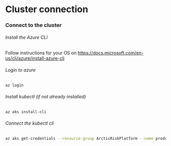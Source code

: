 # Cluster connection

### Connect to the cluster

###### Install the Azure CLI

Follow instructions for your OS on https://docs.microsoft.com/en-us/cli/azure/install-azure-cli


###### Login to azure
````bash
az login
````

###### Install kubectl (if not already installed)
````bash
az aks install-cli
````

###### Connect the kubectl cli

````bash
az aks get-credentials --resource-group ArcticRiskPlatform --name production
````
